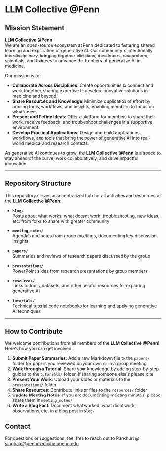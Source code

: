 # LLM Collective @Penn

## Mission Statement
**LLM Collective @Penn**  
We are an open-source ecosystem at Penn dedicated to fostering shared learning and exploration of generative AI. Our community is intentionally interdisciplinary, bringing together clinicians, developers, researchers, scientists, and trainees to advance the frontiers of generative AI in medicine.

Our mission is to:  
- **Collaborate Across Disciplines**: Create opportunities to connect and work together, sharing expertise to develop innovative solutions in medicine and beyond.  
- **Share Resources and Knowledge**: Minimize duplication of effort by pooling tools, workflows, and insights, enabling members to focus on what’s next.  
- **Present and Refine Ideas**: Offer a platform for members to share their work, receive feedback, and troubleshoot challenges in a supportive environment.  
- **Develop Practical Applications**: Design and build applications, workflows, and tools that bring the power of generative AI into real-world medical and research contexts.  

As generative AI continues to grow, the **LLM Collective @Penn** is a space to stay ahead of the curve, work collaboratively, and drive impactful innovation.

---

## Repository Structure
This repository serves as a centralized hub for all activities and resources of the **LLM Collective @Penn**:

- **`blog/`**  
  Posts about what works, what doesnt work, troubleshooting, new ideas, etc. from folks to share with greater community
  
- **`meeting_notes/`**  
  Agendas and notes from group meetings, documenting key discussion insights

- **`papers/`**  
  Summaries and reviews of research papers discussed by the group

- **`presentations/`**  
  PowerPoint slides from research presentations by group members

- **`resources/`**  
  Links to tools, datasets, and other helpful resources for exploring generative AI

- **`tutorials/`**  
  Technical tutorial code notebooks for learning and applying generative AI techniques

---

## How to Contribute
We welcome contributions from all members of the **LLM Collective @Penn**! Here’s how you can get involved:
1. **Submit Paper Summaries**: Add a new Markdown file to the `papers/` folder for papers you reviewed on your own or in a group meeting
2. **Walk through a Tutorial**: Share your knowledge by adding step-by-step guides to the `tutorials/` folder, if sharing someone else's please cite
3. **Present Your Work**: Upload your slides or materials to the `presentations/` folder
4. **Share Resources**: Contribute links or files to the `resources/` folder
5. **Update Meeting Notes**: If you are documenting meeting minutes, please share them in `meeting_notes/`
6. **Write a Blog Post**: Document what worked, what didnt work, observations, etc. in a blog post in `blog/`



## Contact
For questions or suggestions, feel free to reach out to Pankhuri @ singhalp@pennmedicine.upenn.edu


